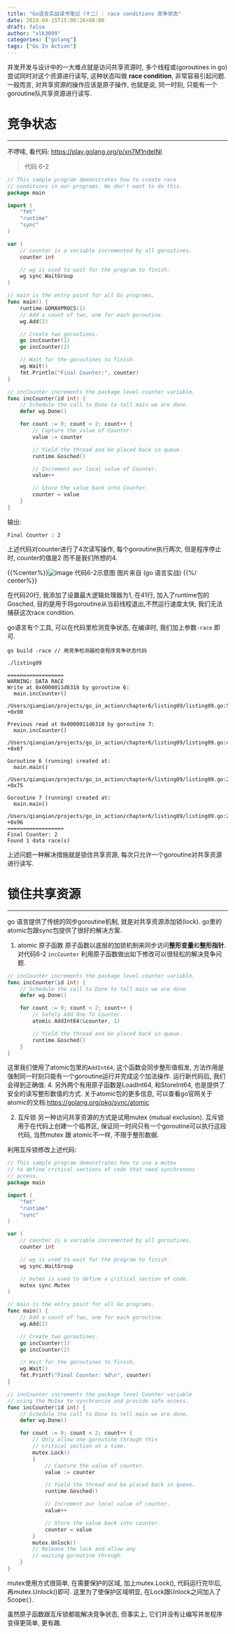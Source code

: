 ```yaml
---
title: "Go语言实战读书笔记（十二）: race conditions 竞争状态"
date: 2018-04-15T15:00:28+08:00
draft: false
author: "xlk3099"
categories: ["golang"]
tags: ["Go In Action"]
---
```


并发开发与设计中的一大难点就是访问共享资源时, 多个线程或(goroutines in go) 尝试同时对这个资源进行读写, 这种状态叫做 **race condition**, 非常容易引起问题. 一般而言, 对共享资源的操作应该是原子操作, 也就是说, 同一时刻, 只能有一个goroutine队共享资源进行读写. 

# 竞争状态
---

不啰嗦, 看代码: https://play.golang.org/p/xn7M1ndeINI

> 代码 6-2
```go
// This sample program demonstrates how to create race
// conditions in our programs. We don't want to do this.
package main

import (
	"fmt"
	"runtime"
	"sync"
)

var (
	// counter is a variable incremented by all goroutines.
	counter int

	// wg is used to wait for the program to finish.
	wg sync.WaitGroup
)

// main is the entry point for all Go programs.
func main() {
	runtime.GOMAXPROCS(1)
	// Add a count of two, one for each goroutine.
	wg.Add(2)

	// Create two goroutines.
	go incCounter(1)
	go incCounter(2)

	// Wait for the goroutines to finish.
	wg.Wait()
	fmt.Println("Final Counter:", counter)
}

// incCounter increments the package level counter variable.
func incCounter(id int) {
	// Schedule the call to Done to tell main we are done.
	defer wg.Done()

	for count := 0; count < 2; count++ {
		// Capture the value of Counter.
		value := counter

		// Yield the thread and be placed back in queue.
		runtime.Gosched()

		// Increment our local value of Counter.
		value++

		// Store the value back into Counter.
		counter = value
	}
}

```
输出:
```
Final Counter : 2
```

上述代码对counter进行了4次读写操作, 每个goroutine执行两次, 但是程序停止时, counter的值是2 而不是我们所想的4. 

{{%center%}}![image](https://user-images.githubusercontent.com/1768412/38775864-71a8949e-40bf-11e8-9b47-1ca89b66da82.png)
代码6-2示意图 图片来自 (go 语言实战)
{{%/ center%}}

在代码20行, 我添加了设置最大逻辑处理器为1, 在41行, 加入了runtime包的Gosched, 目的是用于将goroutine从当前线程退出,不然运行速度太快, 我们无法捕获这次race condition. 

go语言有个工具, 可以在代码里检测竞争状态, 在编译时, 我们加上参数`-race` 即可.
```
go build -race // 用竞争检测器检查程序竞争状态代码

./listing09

==================
WARNING: DATA RACE
Write at 0x0000011d6318 by goroutine 6:
  main.incCounter()
      /Users/qianqian/projects/go_in_action/chapter6/listing09/listing09.go:50 +0x90

Previous read at 0x0000011d6318 by goroutine 7:
  main.incCounter()
      /Users/qianqian/projects/go_in_action/chapter6/listing09/listing09.go:41 +0x6f

Goroutine 6 (running) created at:
  main.main()
      /Users/qianqian/projects/go_in_action/chapter6/listing09/listing09.go:26 +0x75

Goroutine 7 (running) created at:
  main.main()
      /Users/qianqian/projects/go_in_action/chapter6/listing09/listing09.go:27 +0x96
==================
Final Counter: 2
Found 1 data race(s)
```
上述问题一种解决措施就是锁住共享资源, 每次只允许一个goroutine对共享资源进行读写.

# 锁住共享资源
---

go 语言提供了传统的同步goroutine机制, 就是对共享资源添加锁(lock). go里的atomic包跟sync包提供了很好的解决方案.

1. atomic 原子函数
原子函数以底层的加锁机制来同步访问**整形变量**和**整形指针**. 对代码6-2 `incCounter` 利用原子函数做出如下修改可以很轻松的解决竞争问题.
```go
// incCounter increments the package level counter variable.
func incCounter(id int) {
	// Schedule the call to Done to tell main we are done.
	defer wg.Done()

	for count := 0; count < 2; count++ {
		// Safely Add One To Counter.
		atomic.AddInt64(&counter, 1)

		// Yield the thread and be placed back in queue.
		runtime.Gosched()
	}
}
```
这里我们使用了atomic包里的`AddInt64`, 这个函数会同步整形值假发, 方法作用是强制同一时刻只能有一个goroutine运行并完成这个加法操作. 运行新代码后, 我们会得到正确值: 4. 
另外两个有用原子函数是LoadInt64, 和StoreInt64, 也是提供了安全的读写整形数值的方式. 关于atomic包的更多信息, 可以查看go官网关于atomic的文档:https://golang.org/pkg/sync/atomic

2. 互斥锁
另一种访问共享资源的方式是试用mutex (mutual exclusion). 互斥锁用于在代码上创建一个临界区, 保证同一时间只有一个goroutine可以执行这段代码, 当然mutex 跟 atomic不一样, 不限于整形数据.

利用互斥锁修改上述代码:
```go
// This sample program demonstrates how to use a mutex
// to define critical sections of code that need synchronous
// access.
package main

import (
	"fmt"
	"runtime"
	"sync"
)

var (
	// counter is a variable incremented by all goroutines.
	counter int

	// wg is used to wait for the program to finish.
	wg sync.WaitGroup

	// mutex is used to define a critical section of code.
	mutex sync.Mutex
)

// main is the entry point for all Go programs.
func main() {
	// Add a count of two, one for each goroutine.
	wg.Add(2)

	// Create two goroutines.
	go incCounter(1)
	go incCounter(2)

	// Wait for the goroutines to finish.
	wg.Wait()
	fmt.Printf("Final Counter: %d\n", counter)
}

// incCounter increments the package level Counter variable
// using the Mutex to synchronize and provide safe access.
func incCounter(id int) {
	// Schedule the call to Done to tell main we are done.
	defer wg.Done()

	for count := 0; count < 2; count++ {
		// Only allow one goroutine through this
		// critical section at a time.
		mutex.Lock()
		{
			// Capture the value of counter.
			value := counter

			// Yield the thread and be placed back in queue.
			runtime.Gosched()

			// Increment our local value of counter.
			value++

			// Store the value back into counter.
			counter = value
		}
		mutex.Unlock()
		// Release the lock and allow any
		// waiting goroutine through.
	}
}
```
mutex使用方式很简单, 在需要保护的区域, 加上mutex.Lock(), 代码运行完毕后, 再mutex.Unlock()即可. 这里为了使保护区域明显, 在Lock跟Unlock之间加入了Scope`{}`.

虽然原子函数跟互斥锁都能解决竞争状态, 但事实上, 它们并没有让编写并发程序变得更简单, 更有趣.